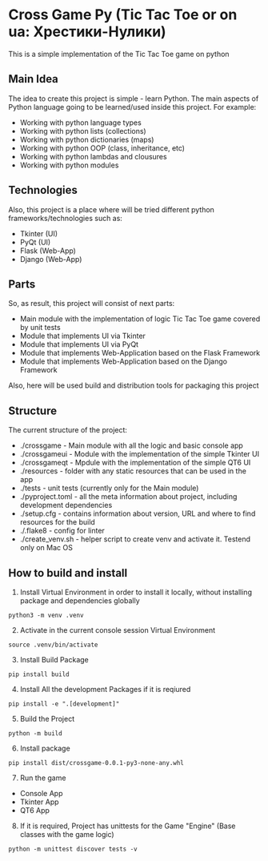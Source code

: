 # Cross Game Py (Tic Tac Toe or on ua: Хрестики-Нулики)
This is a simple implementation of the Tic Tac Toe game on python

## Main Idea
The idea to create this project is simple - learn Python.
The main aspects of Python language going to be learned/used inside this project.
For example:
- Working with python language types
- Working with python lists (collections)
- Working with python dictionaries (maps)
- Working with python OOP (class, inheritance, etc)
- Working with python lambdas and clousures
- Working with python modules

## Technologies
Also, this project is a place where will be tried different python frameworks/technologies such as:
- Tkinter (UI)
- PyQt (UI)
- Flask (Web-App)
- Django (Web-App)

## Parts
So, as result, this project will consist of next parts:
- Main module with the implementation of logic Tic Tac Toe game covered by unit tests
- Module that implements UI via Tkinter
- Module that implements UI via PyQt
- Module that implements Web-Application based on the Flask Framework
- Module that implements Web-Application based on the Django Framework

Also, here will be used build and distribution tools for packaging this project

## Structure
The current structure of the project:
- ./crossgame - Main module with all the logic and basic console app
- ./crossgameui - Module with the implementation of the simple Tkinter UI
- ./crossgameqt - Mpdule with the implementation of the simple QT6 UI
- ./resources - folder with any static resources that can be used in the app
- ./tests - unit tests (currently only for the Main module)
- ./pyproject.toml - all the meta information about project, including development dependencies
- ./setup.cfg - contains information about version, URL and where to find resources for the build
- ./.flake8 - config for linter
- ./create_venv.sh - helper script to create venv and activate it. Testend only on Mac OS

## How to build and install
1) Install Virtual Environment in order to install it locally, without installing package and dependencies globally
```Shell
python3 -m venv .venv
```
2) Activate in the current console session Virtual Environment
```Shell
source .venv/bin/activate
```
3) Install Build Package
```Shell
pip install build
```
4) Install All the development Packages if it is reqiured
```Shell
pip install -e ".[development]"
```
5) Build the Project
```Shell
python -m build
```
6) Install package
```Shell
pip install dist/crossgame-0.0.1-py3-none-any.whl
```
7) Run the game
- Console App
- Tkinter App
- QT6 App
8) If it is required, Project has unittests for the Game "Engine" (Base classes with the game logic)
```Shell
python -m unittest discover tests -v
```
